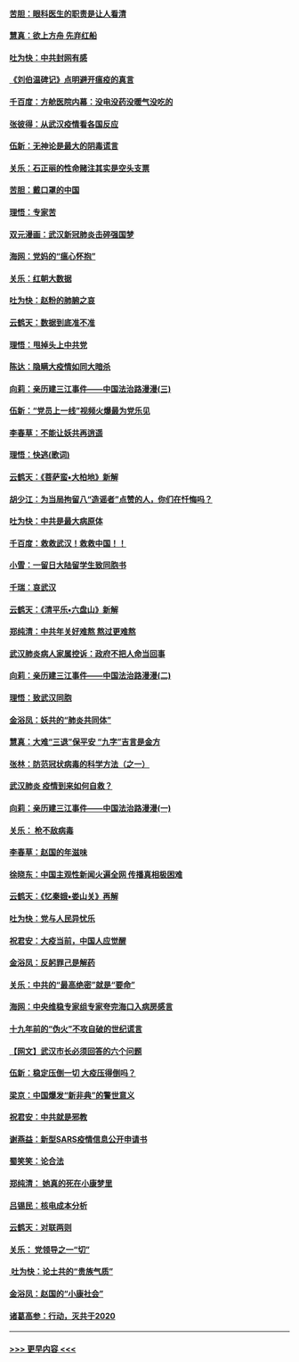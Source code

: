 #### [苦胆：眼科医生的职责是让人看清](../pages/nsc993/n11853840.md?t=02082302) 
#### [慧真：欲上方舟 先弃红船](../pages/nsc993/n11853483.md?t=02082302) 
#### [吐为快：中共封网有感](../pages/nsc993/n11852575.md?t=02082302) 
#### [《刘伯温碑记》点明避开瘟疫的真言](../pages/nsc993/n11852128.md?t=02082302) 
#### [千百度：方舱医院内幕：没电没药没暖气没吃的](../pages/nsc993/n11850211.md?t=02082302) 
#### [张彼得：从武汉疫情看各国反应](../pages/nsc993/n11850102.md?t=02082302) 
#### [伍新：无神论是最大的阴毒谎言](../pages/nsc993/n11846129.md?t=02082302) 
#### [关乐：石正丽的性命赌注其实是空头支票](../pages/nsc993/n11846109.md?t=02082302) 
#### [苦胆：戴口罩的中国](../pages/nsc993/n11845576.md?t=02082302) 
#### [理悟：专家苦](../pages/nsc993/n11845564.md?t=02082302) 
#### [双元漫画：武汉新冠肺炎击碎强国梦](../pages/nsc993/n11843320.md?t=02082302) 
#### [海网：党妈的“瘟心怀抱”](../pages/nsc993/n11840740.md?t=02082302) 
#### [关乐：红朝大数据](../pages/nsc993/n11840675.md?t=02082302) 
#### [吐为快：赵粉的肺腑之哀](../pages/nsc993/n11840618.md?t=02082302) 
#### [云鹤天：数据到底准不准](../pages/nsc993/n11840325.md?t=02082302) 
#### [理悟：甩掉头上中共党](../pages/nsc993/n11838826.md?t=02082302) 
#### [陈达：隐瞒大疫情如同大暗杀](../pages/nsc993/n11838771.md?t=02082302) 
#### [向莉：亲历建三江事件——中国法治路漫漫(三)](../pages/nsc993/n11831825.md?t=02082302) 
#### [伍新：“党员上一线”视频火爆最为党乐见](../pages/nsc993/n11838200.md?t=02082302) 
#### [李春草：不能让妖共再逍遥](../pages/nsc993/n11838102.md?t=02082302) 
#### [理悟：快逃(歌词)](../pages/nsc993/n11838083.md?t=02082302) 
#### [云鹤天：《菩萨蛮▪大柏地》新解](../pages/nsc993/n11838059.md?t=02082302) 
#### [胡少江：为当局拘留八“造谣者”点赞的人，你们在忏悔吗？](../pages/nsc993/n11836801.md?t=02082302) 
#### [吐为快：中共是最大病原体](../pages/nsc993/n11836748.md?t=02082302) 
#### [千百度：救救武汉！救救中国！！](../pages/nsc993/n11836145.md?t=02082302) 
#### [小雪：一留日大陆留学生致同胞书](../pages/nsc993/n11834624.md?t=02082302) 
#### [千瑞：哀武汉](../pages/nsc993/n11833647.md?t=02082302) 
#### [云鹤天：《清平乐▪六盘山》新解](../pages/nsc993/n11833611.md?t=02082302) 
#### [郑纯清：中共年关好难熬 熬过更难熬](../pages/nsc993/n11833489.md?t=02082302) 
#### [武汉肺炎病人家属控诉：政府不把人命当回事](../pages/nsc993/n11833205.md?t=02082302) 
#### [向莉：亲历建三江事件——中国法治路漫漫(二)](../pages/nsc993/n11829102.md?t=02082302) 
#### [理悟：致武汉同胞](../pages/nsc993/n11831522.md?t=02082302) 
#### [金浴凤：妖共的“肺炎共同体”](../pages/nsc993/n11829448.md?t=02082302) 
#### [慧真：大难“三退”保平安 “九字”吉言是金方](../pages/nsc993/n11829501.md?t=02082302) 
#### [张林：防范冠状病毒的科学方法（之一）](../pages/nsc993/n11828618.md?t=02082302) 
#### [武汉肺炎 疫情到来如何自救？](../pages/nsc993/n11827632.md?t=02082302) 
#### [向莉：亲历建三江事件——中国法治路漫漫(一)](../pages/nsc993/n11827190.md?t=02082302) 
#### [关乐： 枪不敌病毒](../pages/nsc993/n11826746.md?t=02082302) 
#### [李春草：赵国的年滋味](../pages/nsc993/n11826321.md?t=02082302) 
#### [徐晓东：中国主观性新闻火遍全网 传播真相极困难](../pages/nsc993/n11826508.md?t=02082302) 
#### [云鹤天：《忆秦娥▪娄山关》再解](../pages/nsc993/n11824682.md?t=02082302) 
#### [吐为快：党与人民异忧乐](../pages/nsc993/n11824660.md?t=02082302) 
#### [祝君安：大疫当前，中国人应觉醒](../pages/nsc993/n11821946.md?t=02082302) 
#### [金浴凤：反躬罪己是解药](../pages/nsc993/n11820280.md?t=02082302) 
#### [关乐：中共的“最高绝密”就是“要命”](../pages/nsc993/n11816946.md?t=02082302) 
#### [海网：中央维稳专家组专家夸完海口入病房感言](../pages/nsc993/n11815138.md?t=02082302) 
#### [十九年前的“伪火”不攻自破的世纪谎言](../pages/nsc993/n11813238.md?t=02082302) 
#### [【网文】武汉市长必须回答的六个问题](../pages/nsc993/n11813848.md?t=02082302) 
#### [伍新：稳定压倒一切 大疫压得倒吗？](../pages/nsc993/n11812634.md?t=02082302) 
#### [梁京：中国爆发“新非典”的警世意义](../pages/nsc993/n11812554.md?t=02082302) 
#### [祝君安：中共就是邪教](../pages/nsc993/n11812431.md?t=02082302) 
#### [谢燕益：新型SARS疫情信息公开申请书](../pages/nsc993/n11808840.md?t=02082302) 
#### [蜀笑笑：论合法](../pages/nsc993/n11808064.md?t=02082302) 
#### [郑纯清： 她真的死在小康梦里](../pages/nsc993/n11806623.md?t=02082302) 
#### [吕锡民：核电成本分析](../pages/nsc993/n11806284.md?t=02082302) 
#### [云鹤天：对联两则](../pages/nsc993/n11805957.md?t=02082302) 
#### [关乐： 党领导之一“切”](../pages/nsc993/n11804505.md?t=02082302) 
#### [ 吐为快：论土共的“贵族气质”](../pages/nsc993/n11804490.md?t=02082302) 
#### [金浴凤：赵国的“小康社会”](../pages/nsc993/n11804452.md?t=02082302) 
#### [诸葛高参：行动，灭共于2020](../pages/nsc993/n11804120.md?t=02082302) 

----
#### [ >>> 更早内容 <<< ](../indexes/nsc993-earlier.md)
